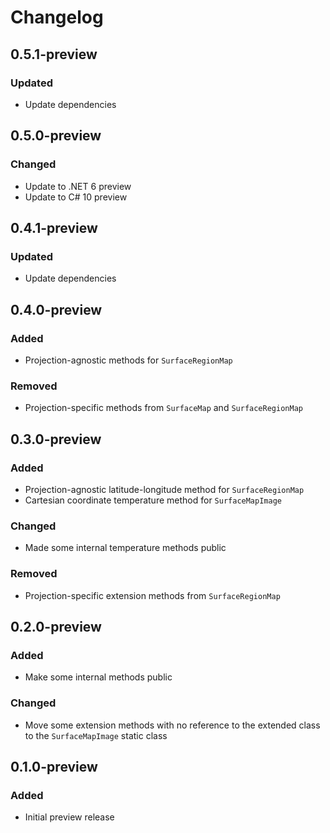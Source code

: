 # Changelog

## 0.5.1-preview
### Updated
- Update dependencies

## 0.5.0-preview
### Changed
- Update to .NET 6 preview
- Update to C# 10 preview

## 0.4.1-preview
### Updated
- Update dependencies

## 0.4.0-preview
### Added
- Projection-agnostic methods for `SurfaceRegionMap`
### Removed
- Projection-specific methods from `SurfaceMap` and `SurfaceRegionMap`

## 0.3.0-preview
### Added
- Projection-agnostic latitude-longitude method for `SurfaceRegionMap`
- Cartesian coordinate temperature method for `SurfaceMapImage`
### Changed
- Made some internal temperature methods public
### Removed
- Projection-specific extension methods from `SurfaceRegionMap`

## 0.2.0-preview
### Added
- Make some internal methods public
### Changed
- Move some extension methods with no reference to the extended class to the `SurfaceMapImage`
  static class

## 0.1.0-preview
### Added
- Initial preview release